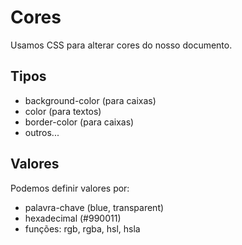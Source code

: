 # Cores

Usamos CSS para alterar cores do nosso documento.

## Tipos

* background-color (para caixas)
* color (para textos)
* border-color (para caixas)
* outros...

## Valores

Podemos definir valores por:

* palavra-chave (blue, transparent)
* hexadecimal (#990011)
* funções: rgb, rgba, hsl, hsla